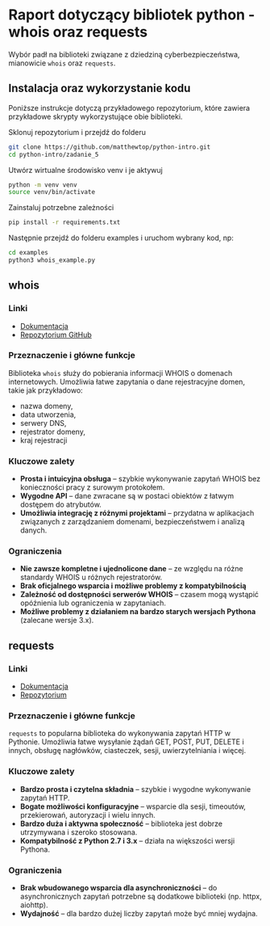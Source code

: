 # Raport dotyczący bibliotek python - whois oraz requests

Wybór padł na biblioteki związane z dziedziną cyberbezpieczeństwa, mianowicie `whois` oraz `requests`.

## Instalacja oraz wykorzystanie kodu 
Poniższe instrukcje dotyczą przykładowego repozytorium, które zawiera przykładowe skrypty wykorzystujące obie biblioteki.

Sklonuj repozytorium i przejdź do folderu
```bash
git clone https://github.com/matthewtop/python-intro.git
cd python-intro/zadanie_5
```

Utwórz wirtualne środowisko venv i je aktywuj
```bash
python -m venv venv
source venv/bin/activate
```

Zainstaluj potrzebne zależności
```bash
pip install -r requirements.txt
```

Następnie przejdź do folderu examples i uruchom wybrany kod, np:
```bash
cd examples
python3 whois_example.py
```

## whois
### Linki
- [Dokumentacja](https://pypi.org/project/python-whois/)  
- [Repozytorium GitHub](https://github.com/joepie91/python-whois)

### Przeznaczenie i główne funkcje
Biblioteka `whois` służy do pobierania informacji WHOIS o domenach internetowych. Umożliwia łatwe zapytania o dane rejestracyjne domen, takie jak przykładowo:
- nazwa domeny,
- data utworzenia,
- serwery DNS,
- rejestrator domeny,
- kraj rejestracji

### Kluczowe zalety
- **Prosta i intuicyjna obsługa** – szybkie wykonywanie zapytań WHOIS bez konieczności pracy z surowym protokołem.
- **Wygodne API** – dane zwracane są w postaci obiektów z łatwym dostępem do atrybutów.
- **Umożliwia integrację z różnymi projektami** – przydatna w aplikacjach związanych z zarządzaniem domenami, bezpieczeństwem i analizą danych.

### Ograniczenia
- **Nie zawsze kompletne i ujednolicone dane** – ze względu na różne standardy WHOIS u różnych rejestratorów.
- **Brak oficjalnego wsparcia i możliwe problemy z kompatybilnością**
- **Zależność od dostępności serwerów WHOIS** – czasem mogą wystąpić opóźnienia lub ograniczenia w zapytaniach.
- **Możliwe problemy z działaniem na bardzo starych wersjach Pythona** (zalecane wersje 3.x).

## requests
### Linki
- [Dokumentacja](https://requests.readthedocs.io/en/latest/)
- [Repozytorium](https://github.com/psf/requests)

### Przeznaczenie i główne funkcje
`requests` to popularna biblioteka do wykonywania zapytań HTTP w Pythonie. Umożliwia łatwe wysyłanie żądań GET, POST, PUT, DELETE i innych, obsługę nagłówków, ciasteczek, sesji, uwierzytelniania i więcej.

### Kluczowe zalety
- **Bardzo prosta i czytelna składnia** – szybkie i wygodne wykonywanie zapytań HTTP.
- **Bogate możliwości konfiguracyjne** – wsparcie dla sesji, timeoutów, przekierowań, autoryzacji i wielu innych.
- **Bardzo duża i aktywna społeczność** – biblioteka jest dobrze utrzymywana i szeroko stosowana.
- **Kompatybilność z Python 2.7 i 3.x** – działa na większości wersji Pythona.

### Ograniczenia
- **Brak wbudowanego wsparcia dla asynchroniczności** – do asynchronicznych zapytań potrzebne są dodatkowe biblioteki (np. httpx, aiohttp).
- **Wydajność** – dla bardzo dużej liczby zapytań może być mniej wydajna.
